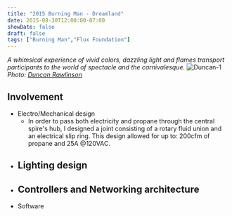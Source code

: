 ```yaml
---
title: "2015 Burning Man - Dreamland"
date: 2015-08-30T12:00:00-07:00
showDate: false
draft: false
tags: ["Burning Man","Flux Foundation"]
---
```

*A whimsical experience of vivid colors, dazzling light and flames transport participants to the world of spectacle and the carnivalesque.*
![Duncan-1](/gallery/images/dreamland_1_duncan_co.jpg)
*Photo: [Duncan Rawlinson](https://duncan.co/)* 

## Involvement
- Electro/Mechanical design
  - In order to pass both electricity and propane through the central spire's hub, I designed a joint consisting of a rotary fluid union and an electrical slip ring. This design allowed for up to: 200cfm of propane and 25A @120VAC.
- Lighting design
  - 
- Controllers and Networking architecture
  - 
- Software